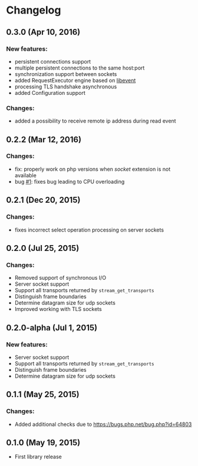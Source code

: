 # Changelog

0.3.0 (Apr 10, 2016)
--------------------
### New features:
 - persistent connections support
 - multiple persistent connections to the same host:port
 - synchronization support between sockets
 - added RequestExecutor engine based on [libevent](https://pecl.php.net/package/libevent)
 - processing TLS handshake asynchronous
 - added Configuration support

### Changes:
 - added a possibility to receive remote ip address during read event

0.2.2 (Mar 12, 2016)
--------------------
### Changes:
   - fix: properly work on php versions when _socket_ extension is not available
   - bug [#1](https://github.com/edefimov/async-sockets/issues/1): fixes bug leading to CPU overloading
   
0.2.1 (Dec 20, 2015)
--------------------
### Changes:
   - fixes incorrect select operation processing on server sockets

0.2.0 (Jul 25, 2015)
--------------------
### Changes:
  - Removed support of synchronous I/O
  - Server socket support
  - Support all transports returned by `stream_get_transports`
  - Distinguish frame boundaries
  - Determine datagram size for udp sockets
  - Improved working with TLS sockets
  
  
0.2.0-alpha (Jul 1, 2015)
--------------------
### New features:
  - Server socket support
  - Support all transports returned by `stream_get_transports`
  - Distinguish frame boundaries
  - Determine datagram size for udp sockets
 
0.1.1 (May 25, 2015)
--------------------
### Changes:
 - Added additional checks due to https://bugs.php.net/bug.php?id=64803

0.1.0 (May 19, 2015)
--------------------
 - First library release
